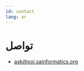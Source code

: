 ```yaml
---
id: contact
lang: ar
---
```


# تواصل
- [ask@soi.sainformatics.org](mailto:ask@soi.sainformatics.org)
